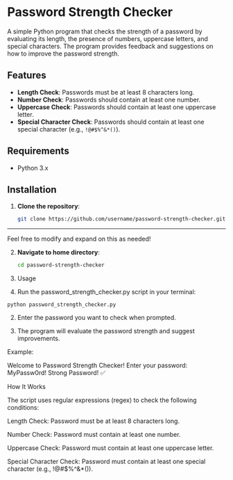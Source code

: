 # Password Strength Checker

A simple Python program that checks the strength of a password by evaluating its length, the presence of numbers, uppercase letters, and special characters. The program provides feedback and suggestions on how to improve the password strength.

## Features

- **Length Check**: Passwords must be at least 8 characters long.
- **Number Check**: Passwords should contain at least one number.
- **Uppercase Check**: Passwords should contain at least one uppercase letter.
- **Special Character Check**: Passwords should contain at least one special character (e.g., `!@#$%^&*()`).

## Requirements

- Python 3.x

## Installation

1. **Clone the repository**:
   ```bash
   git clone https://github.com/username/password-strength-checker.git
---

Feel free to modify and expand on this as needed!

2. **Navigate to home directory**:
   ```bash
   cd password-strength-checker

3. Usage

1. Run the password_strength_checker.py script in your terminal:

```
python password_strength_checker.py
```

2. Enter the password you want to check when prompted.


3. The program will evaluate the password strength and suggest improvements.



Example:

Welcome to Password Strength Checker!
Enter your password: MyPassw0rd!
Strong Password! ✅




How It Works

The script uses regular expressions (regex) to check the following conditions:

Length Check: Password must be at least 8 characters long.

Number Check: Password must contain at least one number.

Uppercase Check: Password must contain at least one uppercase letter.

Special Character Check: Password must contain at least one special character (e.g., !@#$%^&*()).
